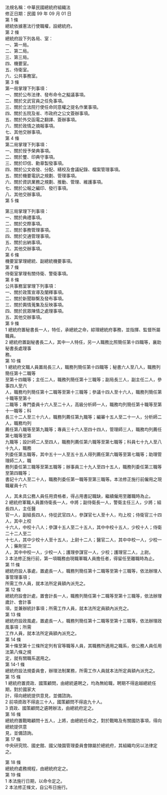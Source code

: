 法規名稱：中華民國總統府組織法  
修正日期：民國 99 年 09 月 01 日  
第 1 條  
總統依據憲法行使職權，設總統府。  
第 2 條  
總統府設下列各局、室：  
一、第一局。  
二、第二局。  
三、第三局。  
四、機要室。  
五、侍衛室。  
六、公共事務室。  
第 3 條  
第一局掌理下列事項：  
一、關於公布法律、發布命令之擬議事項。  
二、關於文武官員之任免事項。  
三、關於立法院行使任命同意權之提名作業事項。  
四、關於五院及省、市政府之公文簽辦事項。  
五、關於外交函電之翻譯、簽辦事項。  
六、關於政情之摘報事項。  
七、其他交辦事項。  
第 4 條  
第二局掌理下列事項：  
一、關於授予榮典事項。  
二、關於璽、印典守事項。  
三、關於印信、勳章製發事項。  
四、關於公文收發、分配、繕校及會議紀錄、檔案管理事項。  
五、關於機要電訊之規劃、管理事項。  
六、關於資訊業務之規劃、推動、管理、維護事項。  
七、關於公報之編印、發行事項。  
八、其他交辦事項。  
第 5 條  


第三局掌理下列事項：  
一、關於典禮事項。  
二、關於交際事項。  
三、關於事務管理事項。  
四、關於交通管理事項。  
五、關於出納事項。  
六、其他交辦事項。  
第 6 條  
機要室掌理總統、副總統機要事項。  
第 7 條  
侍衛室掌理有關侍衛、警衛事項。  
第 8 條  
公共事務室掌理下列事項：  
一、關於政策宣導及闡釋事項。  
二、關於新聞聯繫及發布事項。  
三、關於輿情蒐集及反映事項。  
四、關於民眾陳情之處理事項。  
五、其他交辦事項。  
第 9 條  
1 總統府置秘書長一人，特任，承總統之命，綜理總統府事務，並指揮、監督所屬職員。  
2 總統府置副秘書長二人，其中一人特任，另一人職務比照簡任第十四職等，襄助秘書長處理事  
務。  
第 10 條  
1 總統府文職人員置局長三人，職務列簡任第十四職等；秘書六人至八人，職務列簡任第十二職等  
至第十四職等；主任二人，職務列簡任第十三職等；副局長三人，副主任二人，參事四人至六  
人，職務均列簡任第十二職等至第十三職等；參議十四人至十六人，職務列簡任第十職等至第十  
二職等；專門委員十六人至二十人，高級分析師一人，職務均列簡任第十職等至第十一職等；科  
長三十二人至三十六人，職務列薦任第九職等；編審十五人至二十一人，分析師二人，職務均列  
薦任第八職等至第九職等；專員三十六人至四十四人，管理師三人，職務均列薦任第七職等至第  
九職等；設計師二人至四人，職務列薦任第六職等至第七職等；科員七十九人至八十九人，職務  
列委任第五職等，其中五十一人至五十五人得列薦任第六職等至第七職等；助理管理師二人，職  
務列委任第三職等至第五職等；辦事員三十九人至四十五人，職務列委任第三職等至第四職等；  
書記十六人至二十人，職務列委任第一職等至第三職等。本法修正施行前僱用之現職雇員十六  


人，其未具公務人員任用資格者，得占用書記職缺，繼續僱用至離職時為止。  
2 總統府軍職人員置侍衛長一人，中將；副侍衛長一人，警衛主任三人，少將；組長四人，主任醫  
官一人，副組長四人，侍從武官四人，參謀官七人至十人，均上校；侍衛官三十四人，其中上校  
十六人，中校十八人；參謀十五人至二十五人，其中中校十五人，少校十人；侍衛二十二人至二  
十七人，其中少校十人至十五人，上尉十二人；醫官二人，其中中校一人，少校一人；藥劑官二  
人，其中中校一人，少校一人；護理參謀官一人，少校；護理官二人，上尉。  
3 本法修正施行前，第一項職務由現職軍職人員擔任者，得留任至離職時為止。  
第 11 條  
總統府設人事處，置處長一人，職務列簡任第十二職等至第十三職等，依法辦理人事管理事項；  
所需工作人員，就本法所定員額內派充之。  
第 12 條  
總統府設會計處，置會計長一人，職務列簡任第十二職等至第十三職等，依法辦理歲計、會計事  
項，並兼辦統計事項；所需工作人員，就本法所定員額內派充之。  
第 13 條  
總統府設政風處，置處長一人，職務列簡任第十二職等至第十三職等，依法辦理政風事項；所需  
工作人員，就本法所定員額內派充之。  
第 14 條  
第十條至第十三條所定列有官等職等人員，其職務所適用之職系，依公務人員任用法第八條之規  
定，就有關職系選用之。  
第 14-1 條  
總統府設法規委員會，辦理法制業務，所需工作人員就本法所定員額內派充之。  
第 15 條  
1 總統府置資政、國策顧問，由總統遴聘之，均為無給職，聘期不得逾越總統任期，對於國家大  
計，得向總統提供意見，並備諮詢。  
2 前項資政不得逾三十人，國策顧問不得逾九十人。  
3 資政、國策顧問之遴聘辦法，由總統府定之。  
第 16 條  
總統府置戰略顧問十五人，上將，由總統任命之，對於戰略及有關國防事項，得向總統提供意  
見，並備諮詢。  
第 17 條  
中央研究院、國史館、國父陵園管理委員會隸屬於總統府，其組織均另以法律定之。  


第 18 條  
總統府處務規程，由總統府定之。  
第 19 條  
1 本法施行日期，以命令定之。  
2 本法修正條文，自公布日施行。  


